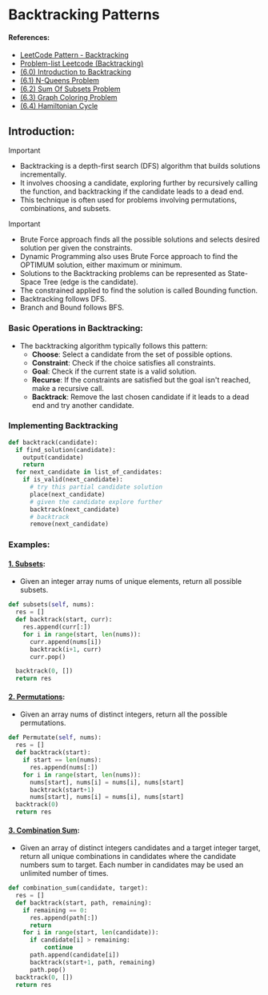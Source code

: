 # Backtracking Patterns

#### References:
- [LeetCode Pattern - Backtracking](https://blog.algomaster.io/p/81d42ca2-600c-4252-aa33-a56462090048)
- [Problem-list Leetcode (Backtracking)](https://leetcode.com/problem-list/backtracking/)
- [(6.0) Introduction to Backtracking](https://www.youtube.com/watch?v=DKCbsiDBN6c)
- [(6.1) N-Queens Problem](https://www.youtube.com/watch?v=xFv_Hl4B83A)
- [(6.2) Sum Of Subsets Problem](https://www.youtube.com/watch?v=kyLxTdsT8ws)
- [(6.3) Graph Coloring Problem](https://www.youtube.com/watch?v=052VkKhIaQ4)
- [(6.4) Hamiltonian Cycle](https://www.youtube.com/watch?v=dQr4wZCiJJ4)

## Introduction: 
  > [!IMPORTANT]
  > - Backtracking is a depth-first search (DFS) algorithm that builds solutions incrementally.
  > - It involves choosing a candidate, exploring further by recursively calling the function, and backtracking if the candidate leads to a dead end.
  > - This technique is often used for problems involving permutations, combinations, and subsets.

  > [!IMPORTANT]  
  > - Brute Force approach finds all the possible solutions and selects desired solution per given the constraints.
  > - Dynamic Programming also uses Brute Force approach to find the OPTIMUM solution, either maximum or minimum.
  > - Solutions to the Backtracking problems can be represented as State-Space Tree (edge is the candidate).
  > - The constrained applied to find the solution is called Bounding function.
  > - Backtracking follows DFS.
  > - Branch and Bound follows BFS.

### Basic Operations in Backtracking:
- The backtracking algorithm typically follows this pattern:
  - **Choose**: Select a candidate from the set of possible options.
  - **Constraint**: Check if the choice satisfies all constraints.
  - **Goal**: Check if the current state is a valid solution.
  - **Recurse**: If the constraints are satisfied but the goal isn't reached, make a recursive call.
  - **Backtrack**: Remove the last chosen candidate if it leads to a dead end and try another candidate.

### Implementing Backtracking
```python
def backtrack(candidate):
  if find_solution(candidate):
    output(candidate)
    return
  for next_candidate in list_of_candidates:
    if is_valid(next_candidate):
      # try this partial candidate solution
      place(next_candidate)
      # given the candidate explore further
      backtrack(next_candidate)
      # backtrack
      remove(next_candidate)
```

### Examples: 
#### [1. Subsets](https://leetcode.com/problems/subsets/description/?envType=problem-list-v2&envId=backtracking):
- Given an integer array nums of unique elements, return all possible subsets.
```python
def subsets(self, nums):
  res = []
  def backtrack(start, curr):
    res.append(curr[:])
    for i in range(start, len(nums)):
      curr.append(nums[i])
      backtrack(i+1, curr)
      curr.pop()

  backtrack(0, [])
  return res
``` 
#### [2. Permutations](https://leetcode.com/problems/permutations/description/?envType=problem-list-v2&envId=backtracking):
- Given an array nums of distinct integers, return all the possible permutations. 
```python
def Permutate(self, nums):
  res = []
  def backtrack(start):
    if start == len(nums):
      res.append(nums[:])
    for i in range(start, len(nums)):
      nums[start], nums[i] = nums[i], nums[start]
      backtrack(start+1)
      nums[start], nums[i] = nums[i], nums[start]
  backtrack(0)
  return res
```
#### [3. Combination Sum](https://leetcode.com/problems/permutations/description/?envType=problem-list-v2&envId=backtracking):
-  Given an array of distinct integers candidates and a target integer target, return all unique combinations in candidates where the candidate numbers sum to target. Each number in candidates may be used an unlimited number of times.
```python
def combination_sum(candidate, target):
  res = []
  def backtrack(start, path, remaining):
    if remaining == 0:
      res.append(path[:])
      return
    for i in range(start, len(candidate)):
      if candidate[i] > remaining:
          continue
      path.append(candidate[i])
      backtrack(start+1, path, remaining)
      path.pop()
  backtrack(0, [])
  return res
``` 
